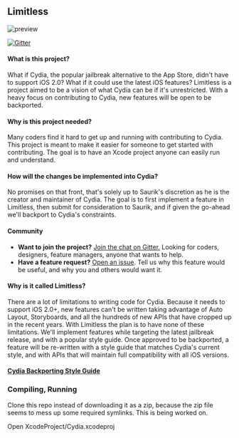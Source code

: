 ## Limitless
![preview](https://raw.githubusercontent.com/JohnCoatesOSS/Limitless/develop/preview.png)

[![Gitter](https://badges.gitter.im/JohnCoatesOSS/Limitless.svg)](https://gitter.im/JohnCoatesOSS/Limitless?utm_source=badge&utm_medium=badge&utm_campaign=pr-badge)

#### What is this project?
What if Cydia, the popular jailbreak alternative to the App Store, didn't have to support iOS 2.0? What if it could use the latest iOS features? Limitless is a project aimed to be a vision of what Cydia can be if it's unrestricted. With a heavy focus on contributing to Cydia, new features will be open to be backported.

#### Why is this project needed?
Many coders find it hard to get up and running with contributing to Cydia. This project is meant to make it easier for someone to get started with contributing. The goal is to have an Xcode project anyone can easily run and understand.

#### How will the changes be implemented into Cydia?
No promises on that front, that's solely up to Saurik's discretion as he is the creator and maintainer of Cydia. The goal is to first implement a feature in Limitless, then submit for consideration to Saurik, and if given the go-ahead we'll backport to Cydia's constraints.

#### Community
- **Want to join the project?** [Join the chat on Gitter.](https://gitter.im/JohnCoatesOSS/Limitless) Looking for coders, designers, feature managers, anyone that wants to help.
- **Have a feature request?** [Open an issue](https://github.com/JohnCoatesOSS/Limitless/issues/new). Tell us why this feature would be useful, and why you and others would want it.

#### Why is it called Limitless?
There are a lot of limitations to writing code for Cydia. Because it needs to support iOS 2.0+, new features can't be written taking advantage of Auto Layout, Storyboards, and all the hundreds of new APIs that have cropped up in the recent years. With Limitless the plan is to have none of these limitations. We'll implement features while targeting the latest jailbreak release, and with a popular style guide. Once approved to be backported, a feature will be re-written with a style guide that matches Cydia's current style, and with APIs that will maintain full compatibility with all iOS versions.

#### [Cydia Backporting Style Guide](./Documentation/BackportingStyleGuide.md)

### Compiling, Running
Clone this repo instead of downloading it as a zip, because the zip file seems to mess up some required symlinks. This is being worked on.

Open XcodeProject/Cydia.xcodeproj
